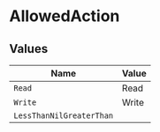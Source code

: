 # AllowedAction


## Values

| Name                     | Value                    |
| ------------------------ | ------------------------ |
| `Read`                   | Read                     |
| `Write`                  | Write                    |
| `LessThanNilGreaterThan` | <nil>                    |